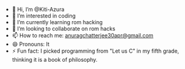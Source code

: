 - 👋 Hi, I’m @Kiti-Azura
- 👀 I’m interested in coding
- 🌱 I’m currently learning rom hacking
- 💞️ I’m looking to collaborate on rom hacks
- 📫 How to reach me: anuragchatterjee30apr@gmail.com
- 😄 Pronouns: It
- ⚡ Fun fact: I picked programming from "Let us C" in my fifth grade, thinking it is a book of philosophy. 

<!---
Kiti-Azura/Kiti-Azura is a ✨ special ✨ repository because its `README.md` (this file) appears on your GitHub profile.
You can click the Preview link to take a look at your changes.
--->
